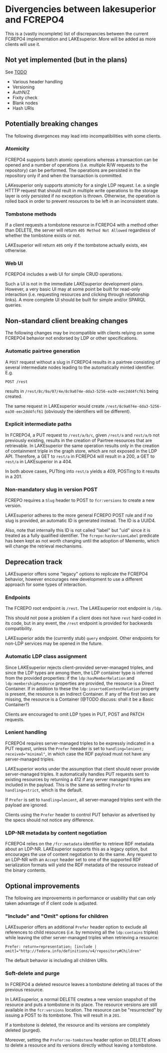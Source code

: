 # Divergencies between lakesuperior and FCREPO4

This is a (vastly incomplete) list of discrepancies between the current FCREPO4
implementation and LAKEsuperior. More will be added as more clients will use
it.


## Not yet implemented (but in the plans)

See [TODO](TODO)

- Various header handling
- Versioning
- AuthN/Z
- Fixity check
- Blank nodes
- Hash URIs


## Potentially breaking changes

The following  divergences may lead into incompatibilities with some clients.

### Atomicity

FCREPO4 supports batch atomic operations whereas a transaction can be opened
and a number of operations (i.e. multiple R/W requests to the repository) can
be performed. The operations are persisted in the repository only if and when
the transaction is committed.

LAKesuperior only supports atomicity for a single LDP request. I.e. a single
HTTTP request that should reult in multiple write operations to the storage
layer is only persisted if no exception is thrown. Otherwise, the operation is
rolled back in order to prevent resources to be left in an inconsistent state.

### Tombstone methods

If a client requests a tombstone resource in
FCREPO4 with a method other than DELETE, the server will return `405 Method Not
Allowed` regardless of whether the tombstone exists or not.

LAKEsuperior will return `405` only if the tombstone actually exists, `404`
otherwise.

### Web UI

FCREPO4 includes a web UI for simple CRUD operations.

Such a UI is not in the immediate LAKEsuperior development plans. However, a very
basic UI may at some point be built for read-only interaction (i.e.
requesting resources and clicking through relationship links). A more complete
UI should be built for simple and/or SPARQL queries.


## Non-standard client breaking changes

The following changes may be incompatible with clients relying on some FCREPO4
behavior not endorsed by LDP or other specifications.

### Automatic pairtree generation

A `POST` request without a slug in FCREPO4 results in a pairtree consisting of
several intermediate nodes leading to the automatically minted identifier. E.g.

    POST /rest

results in `/rest/8c/9a/07/4e/8c9a074e-dda3-5256-ea30-eec2dd4fcf61` being
created.

The same request in LAKEsuperior would create
`/rest/8c9a074e-dda3-5256-ea30-eec2dd4fcf61` (obviously the identifiers will be
different).

### Explicit intermediate paths

In FCREPO4, a PUT request to `/rest/a/b/c`, given `/rest/a` and `rest/a/b` not
previously existing, results in the creation of Pairtree resources that are
retrievable. In LAKEsuperior the same operation results only in the creation of
containment triple in the graph store, which are not exposed in the LDP API.
Therefore, a GET to `rest/a` in FCREPO4 will result in a 200, a GET to `rest/a`
in LAKEsuperior in a 404.

In both above cases, PUTting into `rest/a` yields a 409, POSTing to it results
in a 201.

### Non-mandatory slug in version POST

FCREPO requires a `Slug` header to POST to `fcr:versions` to create a new
version.

LAKEsuperior adheres to the more general FCREPO POST rule and if no slug is
provided, an automatic ID is generated instead. The ID is a UUID4.

Also, note that internally this ID is not called "label" but "uid" since it is
treated as a fully qualified identifier. The `fcrepo:hasVersionLabel` predicate
has been kept as not worth changing until the adoption of Memento, which will
change the retrieval mechanisms.


## Deprecation track

LAKEsuperior offers some "legacy" options to replicate the FCREPO4 behavior,
however encourages new development to use a different approach for some types
of interaction.

### Endpoints

The FCREPO root endpoint is `/rest`. The LAKEsuperior root endpoint is `/ldp`.

This should not pose a problem if a client does not have `rest` hard-coded in
its code, but in any event, the `/rest` endpoint is provided for backwards
compatibility.

LAKEsuperior adds the (currently stub) `query` endpoint. Other endpoints for
non-LDP services may be opened in the future.

### Automatic LDP class assignment

Since LAKEsuperior rejects client-provided server-managed triples, and since
the LDP types are among them, the LDP container type is inferred from the
provided properties: if the `ldp:hasMemberRelation` and
`ldp:membershipResource` properties are provided, the resource is a Direct
Container. If in addition to these the `ldp:insertedContentRelation` property
is present, the resource is an Indirect Container. If any of the first two are
missing, the resource is a Container (@TODO discuss: shall it be a Basic
Container?)

Clients are encouraged to omit LDP types in PUT, POST and PATCH requests.

### Lenient handling

FCREPO4 requires server-managed triples to be expressly indicated in a PUT
request, unless the `Prefer` heeader is set to
`handling=lenient; received="minimal"`, in which case the RDF payload must not
have any server-managed triples.

LAKEsuperior works under the assumption that client should never provide
server-managed triples. It automatically handles PUT requests sent to existing
resources by returning a 412 if any server managed triples are included in the
payload. This is the same as setting `Prefer` to `handling=strict`, which is
the default.

If `Prefer` is set to `handling=lenient`, all server-managed triples sent with
the payload are ignored.

Clients using the `Prefer` header to control PUT behavior as advertised by the
specs should not notice any difference.

### LDP-NR metadata by content negotiation

FCREPO4 relies on the `/fcr:metadata` identifier to retrieve RDF metadata about
an LDP-NR. LAKEsuperior supports this as a legacy option, but encourages the
use of content negotiation to do the same. Any request to an LDP-NR with an
`Accept` header set to one of the supported RDF serialization formats will
yield the RDF metadata of the resource instead of the binary contents.


## Optional improvements

The following are improvements in performance or usability that can only taken
advantage of if client code is adjusted.

### "Include" and "Omit" options for children

LAKEsuperior offers an additional `Prefer` header option to exclude all
references to child resources (i.e. by removing all the `ldp:contains` triples)
while leaving the other server-managed triples when retrieving a resource:

    Prefer: return=representation; [include | omit]="http://fedora.info/definitions/v4/repository#Children"

The default behavior is including all children URIs.

### Soft-delete and purge

In FCREPO4 a deleted resource leaves a tombstone deleting all traces of the
previous resource.

In LAKEsuperior, a normal DELETE creates a new version snapshot of the resource
and puts a tombstone in its place. The resource versions are still available
in the `fcr:versions` location. The resource can be "resurrected" by
issuing a POST to its tombstone. This will result in a `201`.

If a tombstone is deleted, the resource and its versions are completely deleted
(purged).

Moreover, setting the `Prefer:no-tombstone` header option on DELETE allows to
delete a resource and its versions directly without leaving a tombstone.
